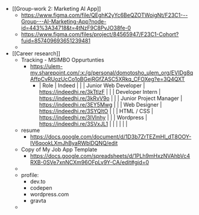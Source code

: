 - [[Group-work 2: Marketing AI App]]
	- https://www.figma.com/file/QEghK2yYc6BeQZOTWoigNt/F23C1---Group---AI-Marketing-App?node-id=443%3A34718&t=4tNzF9C8PvJO38fe-0
	- https://www.figma.com/files/project/84565947/F23C1-Cohort?fuid=857409693651239481
	-
- [[Career research]]
	- Tracking - MSIMBO Oppurtunties
		- https://ulem-my.sharepoint.com/:x:/g/personal/domotosho_ulem_org/EVIDg8qAffpCvRUozUcCo1oBGejRGfZASC5XRkq_CFOXeg?e=3Q4QXT
			- | Role | Indeed |  |
			  | Junior Web Developer | https://indeedhi.re/3kTtlzF |  |
			  | Developer Intern | https://indeedhi.re/3kRvV9o |  |
			  | Junior Project Manager | https://indeedhi.re/3EY5Mwg |  |
			  | Web Designer | https://indeedhi.re/3SYQltO |  |
			  | HTML / CSS | https://indeedhi.re/3IVlnhy |  |
			  | Wordpress | https://indeedhi.re/3SVxJL1 |  |
			  |  |  |  |
	- resume
		- https://docs.google.com/document/d/1D3b7ZrTEZmHl_dT8OOY-IV6qookLXmJhByaRWblDQNQ/edit
	- Copy of My Job App Template
		- https://docs.google.com/spreadsheets/d/1PLh9mHxzNVAhbVc4RXB-0SVe7xnNCXm96OFpLv9Y-CA/edit#gid=0
	-
	- profile:
		- dev.to
		- codepen
		- wordpress.com
		- gravta
	-